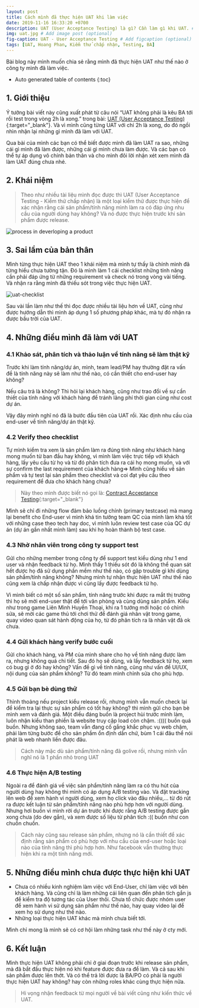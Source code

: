 ```yaml
---
layout: post
title: Cách mình đã thực hiện UAT khi làm việc
date: 2019-11-16 16:33:20 +0700
description: UAT (User Acceptance Testing) là gì? Cần làm gì khi UAT. # Add post description (optional)
img: uat.jpg # Add image post (optional)
fig-caption: UAT - User Acceptance Testing # Add figcaption (optional)
tags: [UAT, Hoang Phan, Kiểm thử chấp nhận, Testing, BA]
---
```


Bài blog này mình muốn chia sẻ rằng mình đã thực hiện UAT như thế nào ở công ty mình đã làm việc.

*  Auto generated table of contents
{:toc}

## 1. Giới thiệu
Ý tưởng bài viết này cũng xuất phát từ câu nói “UAT không phải là kêu BA tới rồi test trong vòng 2h là xong.” trong bài: [UAT (User Acceptance Testing)](https://www.linkedin.com/pulse/user-acceptance-testing-uat-nguyen-duong-hai/){:target="_blank"}. Và vì mình cũng từng UAT với chỉ 2h là xong, do đó ngồi nhìn nhận lại những gì mình đã làm với UAT.

Qua bài của mình các bạn có thể biết được mình đã làm UAT ra sao, những cái gì mình đã làm được, những cái gì mình chưa làm được. Và các bạn có thể tự áp dụng vô chính bản thân và cho mình đôi lời nhận xét xem mình đã làm UAT đúng chưa nhé.

## 2. Khái niệm
>Theo như nhiều tài liệu mình đọc được thì UAT (User Acceptance Testing - Kiểm thử chấp nhận) là một loại kiểm thử được thực hiện để xác nhận rằng cái sản phẩm/tính năng mình làm ra có đáp ứng nhu cầu của người dùng hay không? Và nó được thực hiện trước khi sản phẩm được release.

![process in deverloping a product]({{site.baseurl}}/assets/img/uat/process-product.png)

## 3. Sai lầm của bản thân
Mình từng thực hiện UAT theo 1 khái niệm mà mình tự thấy là chính mình đã từng hiểu chưa tường tận. Đó là mình làm 1 cái checklist những tính năng cần phải đáp ứng từ những requirement và check nó trong vòng vài tiếng. Và nhận ra rằng mình đã thiếu sót trong việc thực hiện UAT.

![uat-checklist]({{site.baseurl}}/assets/img/uat/uat-checklist.png)

Sau vài lần làm như thế thì đọc được nhiều tài liệu hơn về UAT, cũng như được hướng dẫn thì mình áp dụng 1 số phương pháp khác, mà tự đó nhận ra được bầu trời của UAT.

## 4. Những điều mình đã làm với UAT

### 4.1 Khảo sát, phân tích và thảo luận về tính năng sẽ làm thật kỹ
Trước khi làm tính năng/dự án, mình, team lead/PM hay thường đặt ra vấn đề là tính năng này sẽ làm như thế nào, có cần thiết cho end-user hay không? 

Nếu câu trả là không? Thì hỏi lại khách hàng, cũng như trao đổi về sự cần thiết của tính năng với khách hàng để tránh lãng phí thời gian cũng như cost dự án.

Vậy đây mình nghĩ nó đã là bước đầu tiên của UAT rồi. Xác định nhu cầu của end-user về tính năng/dự án thật kỹ.

### 4.2 Verify theo checklist
Tự mình kiểm tra xem là sản phẩm làm ra đúng tính năng như khách hàng mong muốn từ ban đầu hay không, vì mình làm việc trực tiếp với khách hàng, lấy yêu cầu từ họ và từ đó phân tích đưa ra cái họ mong muốn, và với sự confirm the last requirement của khách hàng=> Mình cũng hiểu về sản phẩm và tự test lại sản phẩm theo checklist và coi đạt yêu cầu theo requirement để đưa cho khách hàng chưa? 
>Này theo mình được biết nó gọi là: [Contract Acceptance Testing](https://usersnap.com/blog/types-user-acceptance-tests-frameworks/){:target="_blank"}

Mình sẽ chỉ đi những flow đảm bảo luồng chính (primary testcase) mà mang lại benefit cho End-user vì mình khá tin tưởng team QC của mình làm khá tốt với những case theo tech hay doc, vì mình luôn review test case của QC dự án (dự án gần nhất mình làm) sau khi họ hoàn thành bộ test case.

### 4.3 Nhờ nhân viên trong công ty support test
Gửi cho những member trong công ty để support test kiểu dùng như 1 end user và nhận feedback từ họ. Mình thấy 1 thiếu sót đó là không thể quan sát hết được họ đã sử dụng phần mềm như thế nào, có gặp trouble gì khi dùng sản phẩm/tính năng không? Nhưng mình tự nhận thực hiện UAT như thế nào cũng xem là chấp nhận được vì cũng lấy được feedback từ họ.

Vì mình biết có một số sản phẩm, tính năng trước khi được ra mắt thị trường thì họ sẽ mời end-user thật để tới văn phòng và cùng dùng sản phẩm. Kiểu như trong game Liên Minh Huyền Thoại, khi ra 1 tướng mới hoặc có chỉnh sửa, sẽ mời các game thủ tới chơi thử để đánh giá nhân vật trong game, quay video quan sát hành động của họ, từ đó phân tích ra là nhân vật đã ok chưa.

### 4.4 Gửi khách hàng verify bước cuối
Gửi cho khách hàng, và PM của mình share cho họ về tính năng được làm ra, nhưng không quá chi tiết. Sau đó họ sẽ dùng, và lấy feedback từ họ, xem có bug gì ở đó hay không? Vấn đề gì về tính năng, cũng như vấn đề UI/UX, nội dung của sản phẩm không? Từ đó team mình chỉnh sửa cho phù hợp.

### 4.5 Gửi bạn bè dùng thử

Thỉnh thoảng nếu project kiểu release rồi, nhưng mình vẫn muốn check lại để kiểm tra lại thực sự sản phẩm có tốt hay không? thì mình gửi cho bạn bè mình xem và đánh giá. Một điều đáng buồn là project hùi trước mình làm, luôn nhận kiểu than phiền là website truy cập load còn chậm. :(((( buồn quá buồn. Nhưng không sao, team vẫn đang cố gắng khắc phục vụ web chậm, phải làm từng bước để cho sản phầm ổn định dần chứ, bùm 1 cái đâu thể nói phát là web nhanh liền được đâu.

>Cách này mặc dù sản phẩm/tính năng đã golive rồi, nhưng mình vẫn nghĩ nó là 1 phần nhỏ trong UAT

### 4.6 Thực hiện A/B testing

Ngoài ra để đánh giá về việc sản phẩm/tính năng làm ra có thu hút của người dùng hay không thì mình có áp dụng A/B testing vào. Và đặt tracking lên web để xem hành vi người dùng, xem họ click vào đâu nhiều,... từ đó rút ra được kết luận từ sản phẩm/tính năng nào phù hợp hơn với người dùng. Nhưng hơi buồn vì mình rời dự án trước khi được rằng A/B testing được gắn xong chưa (do dev gắn), và xem được số liệu từ phân tích :(( buồn như con chuồn chuồn.

>Cách này cũng sau release sản phẩm, nhưng nó là cần thiết để xác định rằng sản phẩm có phù hợp với nhu cầu của end-user hoặc loại nào của tính năng thì phù hợp hơn. Như facebook vẫn thường thực hiện khi ra một tính năng mới.

## 5. Những điều mình chưa được thực hiện khi UAT

* Chưa có nhiều kinh nghiệm làm việc với End-User, chỉ làm việc với bên khách hàng. Và cũng chỉ là làm những cái liên quan đến phân tích gắn js để kiểm tra độ tương tác của User thôi. Chưa tổ chức được nhóm user để xem hành vi sử dụng sản phẩm như thế nào, hay quay video lại để xem họ sử dụng như thế nào. 
* Những loại thực hiện UAT khác mà mình chưa biết tới.

Mình chỉ mong là mình sẽ có cơ hội làm những task như thế này ở cty mới.

## 6. Kết luận
Mình thực hiện UAT không phải chỉ ở giai đoạn trước khi release sản phẩm, mà đã bắt đầu thực hiện nó khi feature được đưa ra để làm. Và cả sau khi sản phẩm được lên thớt. Và có thể trả lời được là BA/PO có phải là người thực hiện UAT hay không? hay còn những roles khác cùng thực hiện nữa.

>Hi vọng nhận feedback từ mọi người về bài viết cũng như kiến thức về UAT.
